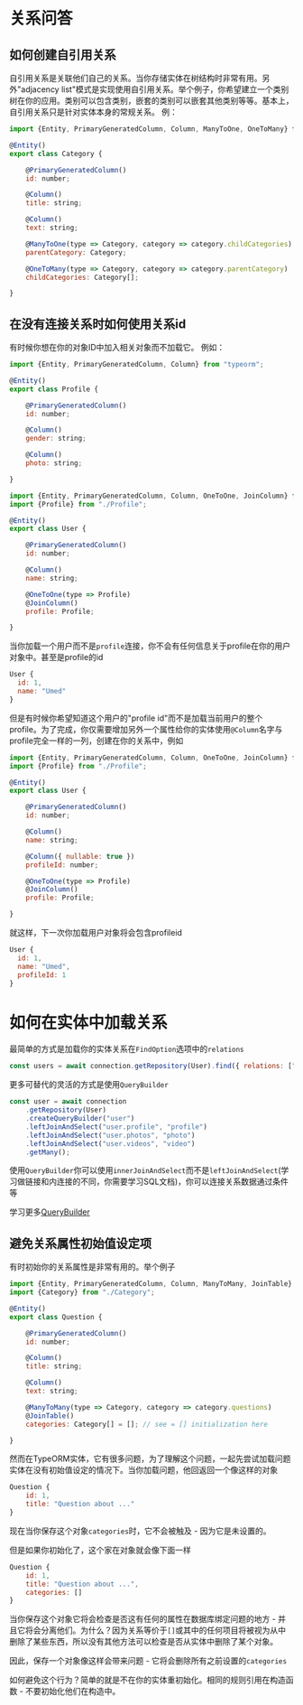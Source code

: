 # 关系问答

## 如何创建自引用关系

自引用关系是关联他们自己的关系。当你存储实体在树结构时非常有用。另外"adjacency list"模式是实现使用自引用关系。举个例子，你希望建立一个类别树在你的应用。类别可以包含类别，嵌套的类别可以嵌套其他类别等等。基本上，自引用关系只是针对实体本身的常规关系。 例：

```js
import {Entity, PrimaryGeneratedColumn, Column, ManyToOne, OneToMany} from "typeorm";

@Entity()
export class Category {

    @PrimaryGeneratedColumn()
    id: number;

    @Column()
    title: string;

    @Column()
    text: string;

    @ManyToOne(type => Category, category => category.childCategories)
    parentCategory: Category;

    @OneToMany(type => Category, category => category.parentCategory)
    childCategories: Category[];

}
```

## 在没有连接关系时如何使用关系id

有时候你想在你的对象ID中加入相关对象而不加载它。 例如：
```js
import {Entity, PrimaryGeneratedColumn, Column} from "typeorm";

@Entity()
export class Profile {

    @PrimaryGeneratedColumn()
    id: number;

    @Column()
    gender: string;

    @Column()
    photo: string;

}
```
```js
import {Entity, PrimaryGeneratedColumn, Column, OneToOne, JoinColumn} from "typeorm";
import {Profile} from "./Profile";

@Entity()
export class User {

    @PrimaryGeneratedColumn()
    id: number;

    @Column()
    name: string;

    @OneToOne(type => Profile)
    @JoinColumn()
    profile: Profile;

}
```

当你加载一个用户而不是`profile`连接，你不会有任何信息关于profile在你的用户对象中。甚至是profile的id
```js
User {
  id: 1,
  name: "Umed"
}
```

但是有时候你希望知道这个用户的"profile id"而不是加载当前用户的整个profile。为了完成，你仅需要增加另外一个属性给你的实体使用`@Column`名字与profile完全一样的一列，创建在你的关系中，例如

```js
import {Entity, PrimaryGeneratedColumn, Column, OneToOne, JoinColumn} from "typeorm";
import {Profile} from "./Profile";

@Entity()
export class User {

    @PrimaryGeneratedColumn()
    id: number;

    @Column()
    name: string;

    @Column({ nullable: true })
    profileId: number;

    @OneToOne(type => Profile)
    @JoinColumn()
    profile: Profile;

}
```

就这样，下一次你加载用户对象将会包含profileid


```js
User {
  id: 1,
  name: "Umed",
  profileId: 1
}
```

# 如何在实体中加载关系
最简单的方式是加载你的实体关系在`FindOption`选项中的`relations`

```js
const users = await connection.getRepository(User).find({ relations: ["profile", "photos", "videos"] });
```

更多可替代的灵活的方式是使用`QueryBuilder`

```js
const user = await connection
    .getRepository(User)
    .createQueryBuilder("user")
    .leftJoinAndSelect("user.profile", "profile")
    .leftJoinAndSelect("user.photos", "photo")
    .leftJoinAndSelect("user.videos", "video")
    .getMany();
```

使用`QueryBuilder`你可以使用`innerJoinAndSelect`而不是`leftJoinAndSelect`(学习做链接和内连接的不同，你需要学习SQL文档)，你可以连接关系数据通过条件等

学习更多[QueryBuilder](http://typeorm.io/#/select-query-builder/)

## 避免关系属性初始值设定项

有时初始你的关系属性是非常有用的。举个例子
```js
import {Entity, PrimaryGeneratedColumn, Column, ManyToMany, JoinTable} from "typeorm";
import {Category} from "./Category";

@Entity()
export class Question {

    @PrimaryGeneratedColumn()
    id: number;

    @Column()
    title: string;

    @Column()
    text: string;

    @ManyToMany(type => Category, category => category.questions)
    @JoinTable()
    categories: Category[] = []; // see = [] initialization here

}
```

然而在TypeORM实体，它有很多问题，为了理解这个问题，一起先尝试加载问题实体在没有初始值设定的情况下。当你加载问题，他回返回一个像这样的对象

```js
Question {
    id: 1,
    title: "Question about ..."
}
```

现在当你保存这个对象`categories`时，它不会被触及 - 因为它是未设置的。

但是如果你初始化了，这个家在对象就会像下面一样

```js
Question {
    id: 1,
    title: "Question about ...",
    categories: []
}
```

当你保存这个对象它将会检查是否这有任何的属性在数据库绑定问题的地方 - 并且它将会分离他们。为什么？因为关系等价于`[]`或其中的任何项目将被视为从中删除了某些东西，所以没有其他方法可以检查是否从实体中删除了某个对象。

因此，保存一个对象像这样会带来问题 - 它将会删除所有之前设置的`categories`

如何避免这个行为？简单的就是不在你的实体重初始化。相同的规则引用在构造函数 - 不要初始化他们在构造中。


